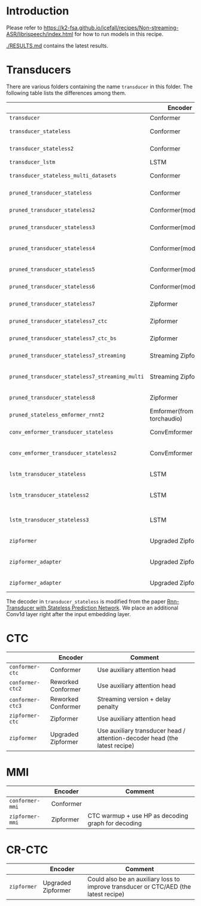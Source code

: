 # Introduction

Please refer to <https://k2-fsa.github.io/icefall/recipes/Non-streaming-ASR/librispeech/index.html> for how to run models in this recipe.

[./RESULTS.md](./RESULTS.md) contains the latest results.

# Transducers

There are various folders containing the name `transducer` in this folder.
The following table lists the differences among them.

|                                       | Encoder             | Decoder            | Comment                                           |
|---------------------------------------|---------------------|--------------------|---------------------------------------------------|
| `transducer`                          | Conformer           | LSTM               |                                                   |
| `transducer_stateless`                | Conformer           | Embedding + Conv1d | Using optimized_transducer from computing RNN-T loss  |
| `transducer_stateless2`               | Conformer           | Embedding + Conv1d | Using torchaudio for computing RNN-T loss             |
| `transducer_lstm`                     | LSTM                | LSTM               |                                                   |
| `transducer_stateless_multi_datasets` | Conformer           | Embedding + Conv1d | Using data from GigaSpeech as extra training data |
| `pruned_transducer_stateless`         | Conformer           | Embedding + Conv1d | Using k2 pruned RNN-T loss                        |
| `pruned_transducer_stateless2`        | Conformer(modified) | Embedding + Conv1d | Using k2 pruned RNN-T loss                        |
| `pruned_transducer_stateless3`        | Conformer(modified) | Embedding + Conv1d | Using k2 pruned RNN-T loss + using GigaSpeech as extra training data |
| `pruned_transducer_stateless4`        | Conformer(modified) | Embedding + Conv1d | same as pruned_transducer_stateless2 + save averaged models periodically during training + delay penalty |
| `pruned_transducer_stateless5`        | Conformer(modified) | Embedding + Conv1d | same as pruned_transducer_stateless4 + more layers + random combiner|
| `pruned_transducer_stateless6`        | Conformer(modified) | Embedding + Conv1d | same as pruned_transducer_stateless4 + distillation with hubert|
| `pruned_transducer_stateless7`        | Zipformer | Embedding + Conv1d | First experiment with Zipformer from Dan|
| `pruned_transducer_stateless7_ctc`    | Zipformer | Embedding + Conv1d | Same as pruned_transducer_stateless7, but with extra CTC head|
| `pruned_transducer_stateless7_ctc_bs` | Zipformer | Embedding + Conv1d | pruned_transducer_stateless7_ctc + blank skip |
| `pruned_transducer_stateless7_streaming` | Streaming Zipformer | Embedding + Conv1d | streaming version of pruned_transducer_stateless7 |
| `pruned_transducer_stateless7_streaming_multi` | Streaming Zipformer | Embedding + Conv1d | same as pruned_transducer_stateless7_streaming, trained on LibriSpeech + GigaSpeech  |
| `pruned_transducer_stateless8`        | Zipformer | Embedding + Conv1d | Same as pruned_transducer_stateless7, but using extra data from GigaSpeech|
| `pruned_stateless_emformer_rnnt2`     | Emformer(from torchaudio) | Embedding + Conv1d | Using Emformer from torchaudio for streaming ASR|
| `conv_emformer_transducer_stateless`  | ConvEmformer | Embedding + Conv1d | Using ConvEmformer for streaming ASR + mechanisms in reworked model |
| `conv_emformer_transducer_stateless2` | ConvEmformer | Embedding + Conv1d | Using ConvEmformer with simplified memory for streaming ASR + mechanisms in reworked model |
| `lstm_transducer_stateless`           | LSTM | Embedding + Conv1d | Using LSTM with mechanisms in reworked model |
| `lstm_transducer_stateless2`          | LSTM | Embedding + Conv1d | Using LSTM with mechanisms in reworked model + gigaspeech (multi-dataset setup) |
| `lstm_transducer_stateless3`          | LSTM | Embedding + Conv1d | Using LSTM with mechanisms in reworked model + gradient filter + delay penalty |
| `zipformer`                           | Upgraded Zipformer | Embedding + Conv1d | The latest recipe |
| `zipformer_adapter`                           | Upgraded Zipformer | Embedding + Conv1d | It supports domain adaptation of Zipformer using parameter efficient adapters |
| `zipformer_adapter`                           | Upgraded Zipformer | Embedding + Conv1d | Finetune Zipformer with LoRA  |

The decoder in `transducer_stateless` is modified from the paper
[Rnn-Transducer with Stateless Prediction Network](https://ieeexplore.ieee.org/document/9054419/).
We place an additional Conv1d layer right after the input embedding layer.

# CTC

|                              | Encoder            | Comment                      |
|------------------------------|--------------------|------------------------------|
| `conformer-ctc`              | Conformer          | Use auxiliary attention head |
| `conformer-ctc2`             | Reworked Conformer | Use auxiliary attention head |
| `conformer-ctc3`             | Reworked Conformer | Streaming version + delay penalty |
| `zipformer-ctc`              | Zipformer          | Use auxiliary attention head |
| `zipformer`                  | Upgraded Zipformer | Use auxiliary transducer head / attention-decoder head (the latest recipe) |

# MMI

|                              | Encoder   | Comment                                           |
|------------------------------|-----------|---------------------------------------------------|
| `conformer-mmi`              | Conformer |                                                   |
| `zipformer-mmi`              | Zipformer | CTC warmup + use HP as decoding graph for decoding |

# CR-CTC

|                              | Encoder            | Comment                      |
|------------------------------|--------------------|------------------------------|
| `zipformer`                  | Upgraded Zipformer | Could also be an auxiliary loss to improve transducer or CTC/AED (the latest recipe) |
